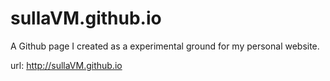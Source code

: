 # sullaVM.github.io

A Github page I created as a experimental ground for my personal website.

url: http://sullaVM.github.io
